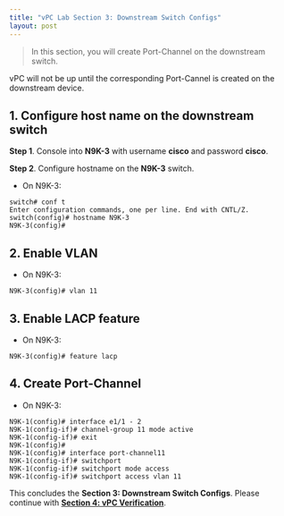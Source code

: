 ```yaml
---
title: "vPC Lab Section 3: Downstream Switch Configs"
layout: post
---
```


> In this section, you will create Port-Channel on the downstream switch.

 vPC will not be up until the corresponding Port-Cannel is created on the downstream device.

## 1. Configure host name on the downstream switch

**Step 1**. Console into **N9K-3** with username **cisco** and password **cisco**.

**Step 2**. Configure hostname on the **N9K-3** switch.

- On N9K-3:

```
switch# conf t
Enter configuration commands, one per line. End with CNTL/Z.
switch(config)# hostname N9K-3
N9K-3(config)#
```

## 2. Enable VLAN

- On N9K-3:

```
N9K-3(config)# vlan 11
```

## 3. Enable LACP feature

- On N9K-3:

```
N9K-3(config)# feature lacp
```

## 4. Create Port-Channel

- On N9K-3:

```
N9K-1(config)# interface e1/1 - 2
N9K-1(config-if)# channel-group 11 mode active
N9K-1(config-if)# exit
N9K-1(config)#
N9K-1(config)# interface port-channel11
N9K-1(config-if)# switchport
N9K-1(config-if)# switchport mode access
N9K-1(config-if)# switchport access vlan 11
```



This concludes the **Section 3: Downstream Switch Configs**. Please continue with [**Section 4: vPC Verification**](https://cometdfw.github.io/training-labs/vpc-04-vpc-verification/).
